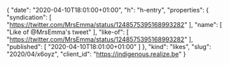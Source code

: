 {
  "date": "2020-04-10T18:01:00+01:00",
  "h": "h-entry",
  "properties": {
    "syndication": [
      "https://twitter.com/MrsEmma/status/1248575395168993282"
    ],
    "name": [
      "Like of @MrsEmma's tweet"
    ],
    "like-of": [
      "https://twitter.com/MrsEmma/status/1248575395168993282"
    ],
    "published": [
      "2020-04-10T18:01:00+01:00"
    ]
  },
  "kind": "likes",
  "slug": "2020/04/x6oyz",
  "client_id": "https://indigenous.realize.be"
}
